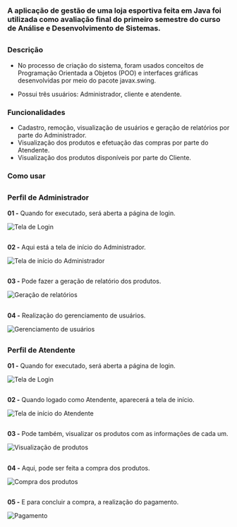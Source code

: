 
### A aplicação de gestão de uma loja esportiva feita em Java foi utilizada como avaliação final do primeiro semestre do curso de Análise e Desenvolvimento de Sistemas.


##


### Descrição

- No processo de criação do sistema, foram usados conceitos de Programação Orientada a Objetos (POO) e interfaces gráficas desenvolvidas por meio do pacote javax.swing.

- Possui três usuários: Administrador, cliente e atendente. 

### Funcionalidades
  
  - Cadastro, remoção, visualização de usuários e geração de relatórios por parte do Administrador.
  - Visualização dos produtos e efetuação das compras por parte do Atendente.
  - Visualização dos produtos disponíveis por parte do Cliente.
  
  
### Como usar

##

### Perfil de Administrador

**01 -** Quando for executado, será aberta a página de login.

![Tela de Login](https://github.com/EnzoFerreiraAguiar/Sistema-gerenciador/blob/master/Imagens_Das_Interfaces/Tela_De_Login.PNG)

##

**02 -** Aqui está a tela de início do Administrador.

![Tela de início do Administrador](https://github.com/EnzoFerreiraAguiar/Sistema-gerenciador/blob/master/Imagens_Das_Interfaces/Administrador/Tela_De_Inicio.png)

## 

**03 -** Pode fazer a geração de relatório dos produtos.

![Geração de relatórios](https://github.com/EnzoFerreiraAguiar/Sistema-gerenciador/blob/master/Imagens_Das_Interfaces/Administrador/Relatorios.png)

##

**04 -** Realização do gerenciamento de usuários.

![Gerenciamento de usuários](https://github.com/EnzoFerreiraAguiar/Sistema-gerenciador/blob/master/Imagens_Das_Interfaces/Administrador/Gerenciamento_De_Usuarios.png)

##

### Perfil de Atendente

**01 -** Quando for executado, será aberta a página de login.

![Tela de Login](https://github.com/EnzoFerreiraAguiar/Sistema-gerenciador/blob/master/Imagens_Das_Interfaces/Tela_De_Login.PNG)

##


**02 -** Quando logado como Atendente, aparecerá a tela de início.

![Tela de início do Atendente](https://github.com/EnzoFerreiraAguiar/Sistema-gerenciador/blob/master/Imagens_Das_Interfaces/Atendente/Tela_De_Inicio.png)

##

**03 -** Pode também, visualizar os produtos com as informações de cada um.

![Visualização de produtos](https://github.com/EnzoFerreiraAguiar/Sistema-gerenciador/blob/master/Imagens_Das_Interfaces/Atendente/Visualizar_Produtos.png)

##

**04 -** Aqui, pode ser feita a compra dos produtos.

![Compra dos produtos](https://github.com/EnzoFerreiraAguiar/Sistema-gerenciador/blob/master/Imagens_Das_Interfaces/Atendente/Compra_Do_Cliente.png)

##

**05 -** E para concluir a compra, a realização do pagamento.

![Pagamento](https://github.com/EnzoFerreiraAguiar/Sistema-gerenciador/blob/master/Imagens_Das_Interfaces/Atendente/Pagamento.png)










